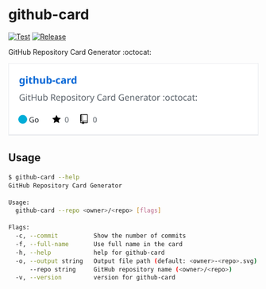 # github-card

[![Test](https://github.com/koki-sato/github-card/actions/workflows/test.yml/badge.svg)](https://github.com/koki-sato/github-card/actions/workflows/test.yml)
[![Release](https://github.com/koki-sato/github-card/actions/workflows/release.yml/badge.svg)](https://github.com/koki-sato/github-card/actions/workflows/release.yml)

GitHub Repository Card Generator :octocat:

[![image](./image/github-card.svg)](https://github.com/koki-sato/github-card)

## Usage

```bash
$ github-card --help
GitHub Repository Card Generator

Usage:
  github-card --repo <owner>/<repo> [flags]

Flags:
  -c, --commit          Show the number of commits
  -f, --full-name       Use full name in the card
  -h, --help            help for github-card
  -o, --output string   Output file path (default: <owner>-<repo>.svg)
      --repo string     GitHub repository name (<owner>/<repo>)
  -v, --version         version for github-card
```
